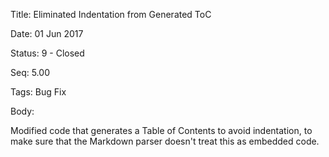 Title:  Eliminated Indentation from Generated ToC

Date:   01 Jun 2017

Status: 9 - Closed

Seq:    5.00

Tags:   Bug Fix

Body:   
 
Modified code that generates a Table of Contents to avoid indentation, to make sure that the Markdown parser doesn't treat this as embedded code. 

